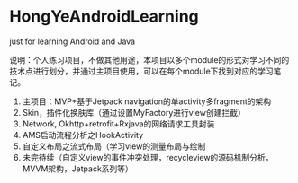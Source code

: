 # HongYeAndroidLearning
just for learning Android and Java

说明：个人练习项目，不做其他用途，本项目以多个module的形式对学习不同的技术点进行划分，并通过主项目使用，可以在每个module下找到对应的学习笔记。
1. 主项目：MVP+基于Jetpack navigation的单activity多fragment的架构
2. Skin，插件化换肤库（通过设置MyFactory进行view创建拦截）
3. Network, Okhttp+retrofit+Rxjava的网络请求工具封装
4. AMS启动流程分析之HookActivity
5. 自定义布局之流式布局（学习view的测量布局与绘制
6. 未完待续（自定义view的事件冲突处理，recycleview的源码机制分析，MVVM架构，Jetpack系列等）
